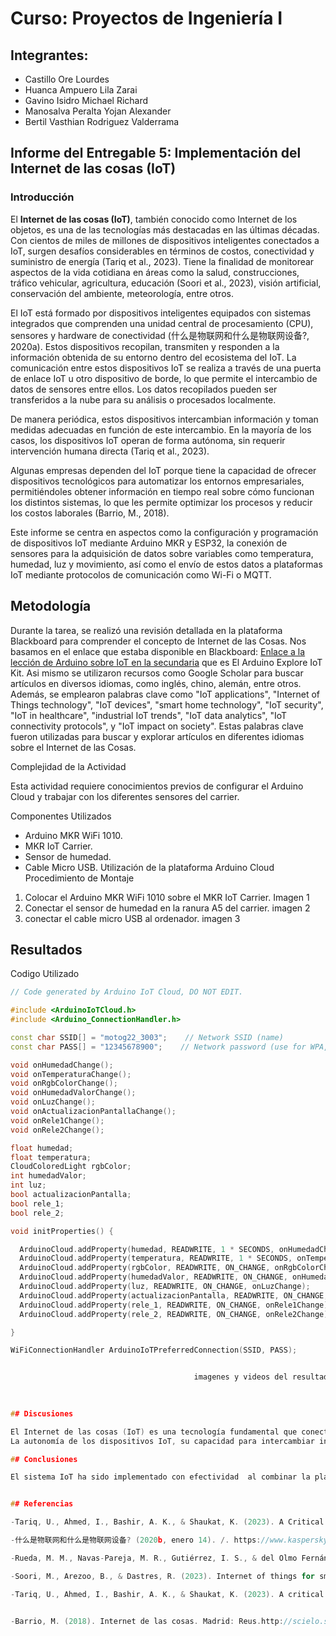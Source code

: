 # Curso: Proyectos de Ingeniería I

## Integrantes:
- Castillo Ore Lourdes
- Huanca Ampuero Lila Zarai
- Gavino Isidro Michael Richard
- Manosalva Peralta Yojan Alexander
- Bertil Vasthian Rodriguez Valderrama

## Informe del Entregable 5: Implementación del Internet de las cosas (IoT)

### Introducción
El **Internet de las cosas (IoT)**, también conocido como Internet de los objetos, es una de las tecnologías más destacadas en las últimas décadas. Con cientos de miles de millones de dispositivos inteligentes conectados a IoT, surgen desafíos considerables en términos de costos, conectividad y suministro de energía (Tariq et al., 2023). Tiene la finalidad de monitorear aspectos de la vida cotidiana en áreas como la salud, construcciones, tráfico vehicular, agricultura, educación (Soori et al., 2023), visión artificial, conservación del ambiente, meteorología, entre otros.

El IoT está formado por dispositivos inteligentes equipados con sistemas integrados que comprenden una unidad central de procesamiento (CPU), sensores y hardware de conectividad (什么是物联网和什么是物联网设备?, 2020a). Estos dispositivos recopilan, transmiten y responden a la información obtenida de su entorno dentro del ecosistema del IoT. La comunicación entre estos dispositivos IoT se realiza a través de una puerta de enlace IoT u otro dispositivo de borde, lo que permite el intercambio de datos de sensores entre ellos. Los datos recopilados pueden ser transferidos a la nube para su análisis o procesados localmente. 

De manera periódica, estos dispositivos intercambian información y toman medidas adecuadas en función de este intercambio. En la mayoría de los casos, los dispositivos IoT operan de forma autónoma, sin requerir intervención humana directa (Tariq et al., 2023).

Algunas empresas dependen del IoT porque tiene la capacidad de ofrecer dispositivos tecnológicos para automatizar los entornos empresariales, permitiéndoles obtener información en tiempo real sobre cómo funcionan los distintos sistemas, lo que les permite optimizar los procesos y reducir los costos laborales (Barrio, M., 2018).

Este informe se centra en aspectos como la configuración y programación de dispositivos IoT mediante Arduino MKR y ESP32, la conexión de sensores para la adquisición de datos sobre variables como temperatura, humedad, luz y movimiento, así como el envío de estos datos a plataformas IoT mediante protocolos de comunicación como Wi-Fi o MQTT. 
## Metodología
Durante la tarea, se realizó una revisión detallada en la plataforma Blackboard para comprender el concepto de Internet de las Cosas. Nos basamos en el enlace que estaba disponible en Blackboard: [Enlace a la lección de Arduino sobre IoT en la secundaria](https://edu-content-preview.arduino.cc/content-preview/high_school/lesson/CONTENTPREVIEW+IOTSK) que es El Arduino Explore IoT Kit. Asi mismo se utilizaron recursos como Google Scholar para buscar artículos en diversos idiomas, como inglés, chino, alemán, entre otros. Además, se emplearon palabras clave como "IoT applications", "Internet of Things technology", "IoT devices", "smart home technology", "IoT security", "IoT in healthcare", "industrial IoT trends", "IoT data analytics", "IoT connectivity protocols", y "IoT impact on society". Estas palabras clave fueron utilizadas para buscar y explorar artículos en diferentes idiomas sobre el Internet de las Cosas.

Complejidad de la Actividad

Esta actividad requiere conocimientos previos de configurar el Arduino Cloud y trabajar con los diferentes sensores del carrier.

Componentes Utilizados

- Arduino MKR WiFi 1010.
- MKR IoT Carrier.
- Sensor de humedad.
- Cable Micro USB.
Utilización  de la plataforma Arduino Cloud
 Procedimiento de Montaje
1. Colocar el Arduino MKR WiFi 1010 sobre el MKR IoT Carrier.
   Imagen 1  
3. Conectar el sensor de humedad en la ranura A5 del carrier.
  imagen  2
5. conectar el cable micro USB al ordenador.
   imagen  3




## Resultados

 Codigo Utilizado


```cpp
// Code generated by Arduino IoT Cloud, DO NOT EDIT.

#include <ArduinoIoTCloud.h>
#include <Arduino_ConnectionHandler.h>

const char SSID[] = "motog22_3003";    // Network SSID (name)
const char PASS[] = "12345678900";    // Network password (use for WPA, or use as key for WEP)

void onHumedadChange();
void onTemperaturaChange();
void onRgbColorChange();
void onHumedadValorChange();
void onLuzChange();
void onActualizacionPantallaChange();
void onRele1Change();
void onRele2Change();

float humedad;
float temperatura;
CloudColoredLight rgbColor;
int humedadValor;
int luz;
bool actualizacionPantalla;
bool rele_1;
bool rele_2;

void initProperties() {

  ArduinoCloud.addProperty(humedad, READWRITE, 1 * SECONDS, onHumedadChange);
  ArduinoCloud.addProperty(temperatura, READWRITE, 1 * SECONDS, onTemperaturaChange);
  ArduinoCloud.addProperty(rgbColor, READWRITE, ON_CHANGE, onRgbColorChange);
  ArduinoCloud.addProperty(humedadValor, READWRITE, ON_CHANGE, onHumedadValorChange);
  ArduinoCloud.addProperty(luz, READWRITE, ON_CHANGE, onLuzChange);
  ArduinoCloud.addProperty(actualizacionPantalla, READWRITE, ON_CHANGE, onActualizacionPantallaChange);
  ArduinoCloud.addProperty(rele_1, READWRITE, ON_CHANGE, onRele1Change);
  ArduinoCloud.addProperty(rele_2, READWRITE, ON_CHANGE, onRele2Change);

}

WiFiConnectionHandler ArduinoIoTPreferredConnection(SSID, PASS);


                                         imagenes y videos del resultado falta
  
 

## Discusiones

El Internet de las cosas (IoT) es una tecnología fundamental que conecta dispositivos inteligentes para monitorear aspectos cotidianos, ofreciendo potencial en áreas como la salud, la agricultura y la educación, entre otros.
La autonomía de los dispositivos IoT, su capacidad para intercambiar información y tomar decisiones sin intervención humana directa, junto con la posibilidad de optimizar procesos y reducir costos laborales, destacan como ventajas clave para empresas y entornos empresariales.

## Conclusiones

El sistema IoT ha sido implementado con efectividad  al combinar la plataforma Arduino Cloud con el dispositivo MKR IoT Carrier. Esta unión ha posibilitado la supervisión en tiempo real y el control de variables ambientales de forma efectiva. Gracias a esta configuración, ahora se pueden ver al instante datos fundamentales como la temperatura, humedad y niveles de luz a través de una conexión fluida con la nube. Este avance brinda un acceso sin precedentes a información precisa y oportuna, mejorando significativamente la toma de decisiones y la eficiencia en los procesos involucrados.


## Referencias

-Tariq, U., Ahmed, I., Bashir, A. K., & Shaukat, K. (2023). A Critical Cybersecurity Analysis and Future Research Directions for the Internet of Things: A Comprehensive Review. Sensors, 23(8), 4117. https://doi.org/10.3390/s23084117

-什么是物联网和什么是物联网设备? (2020b, enero 14). /. https://www.kaspersky.com.cn/resource-center/definitions/what-is-iot

-Rueda, M. M., Navas-Pareja, M. R., Gutiérrez, I. S., & del Olmo Fernández, M. J. A. (2023). Internet de las Cosas en las Instituciones de Educación Superior. Los ODS como elemento transversal y clave para el cambio hacia una educación de calidad, 111.

-Soori, M., Arezoo, B., & Dastres, R. (2023). Internet of things for smart factories in industry 4.0, a review. Internet Of Things And Cyber-Physical Systems, 3, 192-204. https://doi.org/10.1016/j.iotcps.2023.04.006

-Tariq, U., Ahmed, I., Bashir, A. K., & Shaukat, K. (2023). A critical cybersecurity analysis and future research directions for the internet of things: A comprehensive review. Sensors, 23(8). MDPI. https://doi.org/10.3390/s23084117


-Barrio, M. (2018). Internet de las cosas. Madrid: Reus.http://scielo.senescyt.gob.ec/scielo.php?pid=S1390-65422017000100244&script=sci_abstract&tlng=pt



